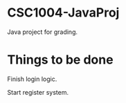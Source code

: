 # CSC1004-JavaProj
Java project for grading.

# Things to be done

Finish login logic.

Start register system.

